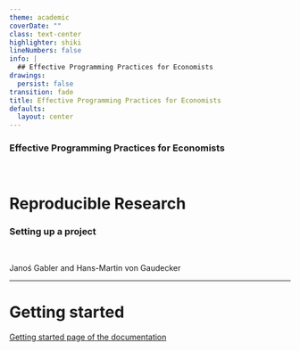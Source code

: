```yaml
---
theme: academic
coverDate: ""
class: text-center
highlighter: shiki
lineNumbers: false
info: |
  ## Effective Programming Practices for Economists
drawings:
  persist: false
transition: fade
title: Effective Programming Practices for Economists
defaults:
  layout: center
---
```


### Effective Programming Practices for Economists

<br>

# Reproducible Research


### Setting up a project

<br>


Janoś Gabler and Hans-Martin von Gaudecker


---

# Getting started

[Getting started page of the documentation](https://econ-project-templates.readthedocs.io/en/stable/getting_started/index.html)
